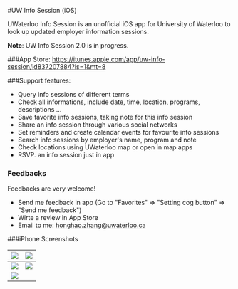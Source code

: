 #UW Info Session (iOS)

UWaterloo Info Session is an unofficial iOS app for University of Waterloo to look up updated employer information sessions.

**Note**: UW Info Session 2.0 is in progress.

###App Store:
https://itunes.apple.com/app/uw-info-session/id837207884?ls=1&mt=8

###Support features:
- Query info sessions of different terms
- Check all informations, include date, time, location, programs, descriptions ...
- Save favorite info sessions, taking note for this info session
- Share an info session through various social networks
- Set reminders and create calendar events for favourite info sessions
- Search info sessions by employer's name, program and note
- Check locations using UWaterloo map or open in map apps
- RSVP. an info session just in app

### Feedbacks
Feedbacks are very welcome!
- Send me feedback in app (Go to "Favorites" => "Setting cog button" => "Send me feedback")
- Wirte a review in App Store
- Email to me: honghao.zhang@uwaterloo.ca

###iPhone Screenshots

![](http://a2.mzstatic.com/us/r30/Purple3/v4/ec/77/65/ec77659b-5dae-0dd1-0f2d-57a1d728b751/screen568x568.jpeg) | ![](http://a5.mzstatic.com/us/r30/Purple1/v4/f8/f5/19/f8f519fb-bf50-9995-c0ca-1db8f2aa021e/screen568x568.jpeg)
------------ | -------------
![](http://a2.mzstatic.com/us/r30/Purple3/v4/95/29/04/9529040c-5fa6-520a-c47f-a15301248ead/screen568x568.jpeg) | ![](http://a3.mzstatic.com/us/r30/Purple1/v4/2e/24/f0/2e24f0cc-3746-8adb-ca8d-9afd232bbba4/screen568x568.jpeg)
![](http://a2.mzstatic.com/us/r30/Purple4/v4/b5/5a/c3/b55ac3b1-ab1a-4990-da2f-f16026175e09/screen568x568.jpeg) |  
